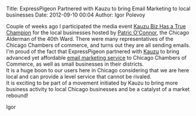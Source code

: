 Title: ExpressPigeon Partnered with Kauzu to bring Email Marketing to local businesses
Date: 2012-09-10 00:04
Author: Igor Polevoy



Couple of weeks ago I participated the media event [Kauzu Biz Has a True
Champion](http://www.kauzu.com/blog/2012/08/28/kauzu-biz-has-a-true-champion/) for the local businesses hosted
by [Patric O'Connor](http://www.aldermanoconnor.com/), the
Chicago Alderman of the 40th Ward. There were many representatives of
the Chicago Chambers of commerce, and turns out they are all sending
emails.  
I'm proud of the fact that ExpressPigeon partnered with [Kauzu](http://www.kauzu.com) to
bring advanced yet affordable [email marketing service](http://expresspigeon.com) to Chicago
Chambers of Commerce, as well as small businesses in their districts.  
It is a huge boon to our users here in Chicago considering that we are
here local and can provide a level service that cannot be rivaled.  
It is exciting to be part of a movement initiated by Kauzu to bring
more business activity to local Chicago businesses and be a catalyst of
a market rebound!

Igor
